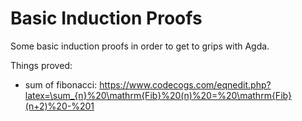# Basic Induction Proofs

Some basic induction proofs in order to get to grips with Agda.

Things proved:
* sum of fibonacci:
  https://www.codecogs.com/eqnedit.php?latex=\sum_{n}%20\mathrm{Fib}%20(n)%20=%20\mathrm{Fib}(n+2)%20-%201
